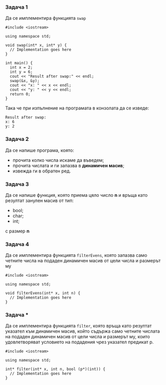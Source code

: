 ### Задача 1 ###
Да се имплементира функцията ```swap``` 
```
#include <iostream>

using namespace std;

void swap(int* x, int* y) {
  // Implementation goes here
}

int main() {
  int x = 2;
  int y = 6;
  cout << "Result after swap:" << endl;
  swap(&x, &y);
  cout << "x: " << x << endl;
  cout << "y: " << y << endl;
  return 0;
}
```
Така че при изпълнение на програмата в конзолата да се изведе:
```
Result after swap:
x: 6
y: 2
```

### Задача 2 ###
Да се напише програма, която:
* прочита колко числа искаме да въведем;
* прочита числата и ги запазва в **динамичен масив**;
* извежда ги в обратен ред.

### Задача 3 ###
Да се напише функция, която приема цяло число **n** и връща като резултат занулен масив от тип:
* bool;
* char;
* int;

с размер **n**

### Задача 4 ###
Да се имплементира функцията ```filterEvens```, която запазва само четните числа на подаден динамичен масив от цели числа и размерът му
```
#include <iostream>

using namespace std;

void filterEvens(int* x, int n) {
  // Implementation goes here
}
```

### Задача * ###
Да се имплементира функцията ```filter```, която връща като резултат указател към динамичен масив, който съдържа само четните числата на подаден динамичен масив от цели числа и размерът му, които удовлетворяват условието на подадения чрез указател предикат p.
```
#include <iostream>

using namespace std;

int* filter(int* x, int n, bool (p*)(int)) {
  // Implementation goes here
}
```
